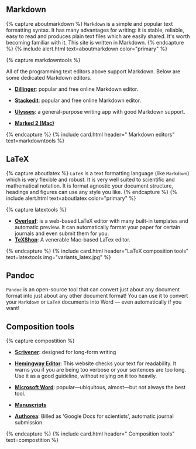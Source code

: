 ## Markdown

{% capture aboutmarkdown %}
`Markdown` is a simple and popular text formatting syntax. It has many advantages for writing: it is stable, reliable, easy to read and produces plain text files which are easily shared. It's worth becoming familiar with it. This site is written in Markdown.
{% endcapture %}
{% include alert.html text=aboutmarkdown color="primary" %}

{% capture markdowntools %}

All of the programming text editors above support Markdown. Below are some dedicated Markdown editors. 

- **[Dillinger](https://dillinger.io)**:  popular and free online Markdown editor.

- **[Stackedit](https://stackedit.io)**: popular and free online Markdown editor.

- **[Ulysses](https://ulysses.app)**: a general-purpose writing app with good Markdown support.

- **[Marked 2 (Mac)](https://marked2app.com)**

{% endcapture %}
{% include card.html header="<i class='fab fa-markdown'></i> Markdown editors" text=markdowntools %}

## LaTeX

{% capture aboutlatex %}
`LaTeX` is a text formatting language (like `Markdown`) which is very flexible and robust. It is very well suited to scientific and mathematical notation. It is format agnostic your document structure, headings and figures can use any style you like.
{% endcapture %}
{% include alert.html text=aboutlatex color="primary" %}

{% capture latextools %}

- **[Overleaf](https://www.overleaf.com)**: is a web-based LaTeX editor with many built-in templates and automatic preview. It can automatically format your paper for certain journals and even submit them for you.
- **[TeXShop](https://pages.uoregon.edu/koch/texshop/)**: A venerable Mac-based LaTex editor. 

{% endcapture %}
{% include card.html header="LaTeX composition tools" text=latextools img="variants_latex.jpg" %}

## Pandoc

`Pandoc` is an open-source tool that can convert just about any document format into just about any other document format! You can use it to convert your `Markdown` or `LaTeX` documents into Word — even automatically if you want!

## Composition tools

{% capture compostition %}

- **[Scrivener](https://www.literatureandlatte.com/scrivener/)**: designed for long-form writing

- **[Hemingway Editor](http://hemingwayapp.com/)**: This website checks your text for readability. It warns you if you are being too verbose or your sentences are too long. Use it as a good guideline, without relying on it too heavily.

- **[Microsoft Word](https://www.office.com)**: popular—ubiquitous, almost—but not always the best tool.

- **[Manuscripts](https://www.manuscriptsapp.com)**

- **[Authorea](https://www.authorea.com)**: Billed as 'Google Docs for scientists', automatic journal submission.

{% endcapture %}
{% include card.html header="<i class='fas fa-pencil-alt'></i> Composition tools" text=compostition %}